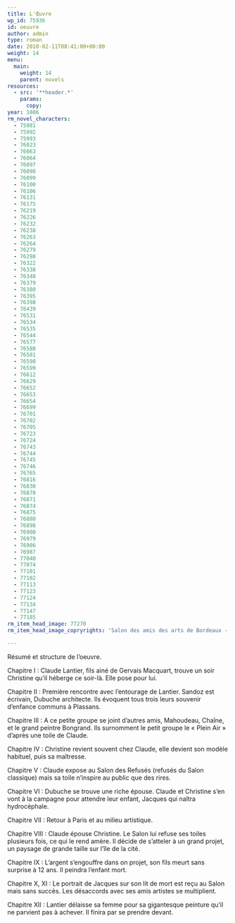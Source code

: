 ```yaml
---
title: L'Œuvre
wp_id: 75936
id: oeuvre
author: admin
type: roman
date: 2010-02-11T08:41:00+00:00
weight: 14
menu:
  main:
    weight: 14
    parent: novels
resources:
  - src: '**header.*'
    params:
      copy:
year: 1886
rm_novel_characters:
  - 75981
  - 75992
  - 75993
  - 76023
  - 76063
  - 76064
  - 76097
  - 76098
  - 76099
  - 76100
  - 76106
  - 76131
  - 76175
  - 76219
  - 76226
  - 76232
  - 76238
  - 76263
  - 76264
  - 76279
  - 76298
  - 76322
  - 76338
  - 76348
  - 76379
  - 76380
  - 76395
  - 76398
  - 76439
  - 76531
  - 76534
  - 76535
  - 76544
  - 76577
  - 76580
  - 76581
  - 76598
  - 76599
  - 76612
  - 76629
  - 76652
  - 76653
  - 76654
  - 76699
  - 76701
  - 76702
  - 76705
  - 76723
  - 76724
  - 76743
  - 76744
  - 76745
  - 76746
  - 76765
  - 76816
  - 76830
  - 76870
  - 76871
  - 76874
  - 76875
  - 76880
  - 76898
  - 76900
  - 76979
  - 76986
  - 76987
  - 77040
  - 77074
  - 77101
  - 77102
  - 77113
  - 77123
  - 77124
  - 77134
  - 77147
  - 77185
rm_item_head_image: 77270
rm_item_head_image_copryrights: 'Salon des amis des arts de Bordeaux - Casimir Victor Paul'

---
```

Résumé et structure de l&rsquo;oeuvre.

Chapitre I : Claude Lantier, fils ainé de Gervais Macquart, trouve un soir Christine qu&rsquo;il héberge ce soir-là. Elle pose pour lui.

Chapitre II : Première rencontre avec l&rsquo;entourage de Lantier. Sandoz est écrivain, Dubuche architecte. Ils évoquent tous trois leurs souvenir d&rsquo;enfance communs à Plassans.

Chapitre III : A ce petite groupe se joint d&rsquo;autres amis, Mahoudeau, Chaîne, et le grand peintre Bongrand. Ils surnomment le petit groupe le &laquo;&nbsp;Plein Air&nbsp;&raquo; d&rsquo;après une toile de Claude.

Chapitre IV : Christine revient souvent chez Claude, elle devient son modèle habituel, puis sa maîtresse.

Chapitre V : Claude expose au Salon des Refusés (refusés du Salon classique) mais sa toile n&rsquo;inspire au public que des rires.

Chapitre VI : Dubuche se trouve une riche épouse. Claude et Christine s&rsquo;en vont à la campagne pour attendre leur enfant, Jacques qui naîtra hydrocéphale.

Chapitre VII : Retour à Paris et au milieu artistique.

Chapitre VIII : Claude épouse Christine. Le Salon lui refuse ses toiles plusieurs fois, ce qui le rend amère. Il décide de s&rsquo;atteler à un grand projet, un paysage de grande taille sur l&rsquo;île de la cité.

Chapitre IX : L&rsquo;argent s&rsquo;engouffre dans on projet, son fils meurt sans surprise à 12 ans. Il peindra l&rsquo;enfant mort.

Chapitre X, XI : Le portrait de Jacques sur son lit de mort est reçu au Salon mais sans succès. Les désaccords avec ses amis artistes se multiplient.

Chapitre XII : Lantier délaisse sa femme pour sa gigantesque peinture qu&rsquo;il ne parvient pas à achever. Il finira par se prendre devant.